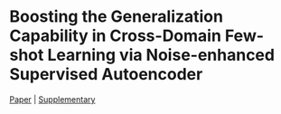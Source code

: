 # Boosting the Generalization Capability in Cross-Domain Few-shot Learning via Noise-enhanced Supervised Autoencoder

<!-- Add paper link -->
[Paper](https://openaccess.thecvf.com/content/ICCV2021/papers/Liang_Boosting_the_Generalization_Capability_in_Cross-Domain_Few-Shot_Learning_via_Noise-Enhanced_ICCV_2021_paper.pdf) | [Supplementary](https://openaccess.thecvf.com/content/ICCV2021/supplemental/Liang_Boosting_the_Generalization_ICCV_2021_supplemental.pdf)
